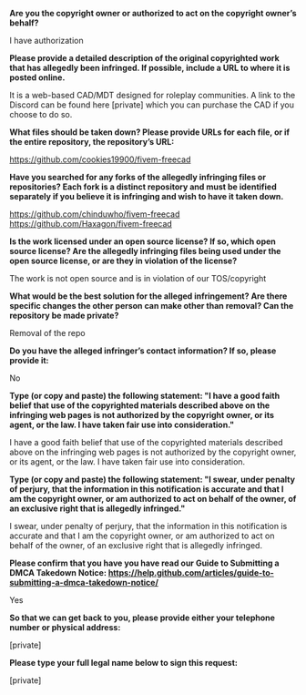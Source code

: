 **Are you the copyright owner or authorized to act on the copyright owner’s behalf?** 

I have authorization

**Please provide a detailed description of the original copyrighted work that has allegedly been infringed. If possible, include a URL to where it is posted online.** 

It is a web-based CAD/MDT designed for roleplay communities. A link to the Discord can be found here [private] which you can purchase the CAD if you choose to do so. 

**What files should be taken down? Please provide URLs for each file, or if the entire repository, the repository’s URL:**

https://github.com/cookies19900/fivem-freecad

**Have you searched for any forks of the allegedly infringing files or repositories? Each fork is a distinct repository and must be identified separately if you believe it is infringing and wish to have it taken down.**

https://github.com/chinduwho/fivem-freecad   
https://github.com/Haxagon/fivem-freecad 

**Is the work licensed under an open source license? If so, which open source license? Are the allegedly infringing files being used under the open source license, or are they in violation of the license?** 

The work is not open source and is in violation of our TOS/copyright

**What would be the best solution for the alleged infringement? Are there specific changes the other person can make other than removal? Can the repository be made private?** 

Removal of the repo 

**Do you have the alleged infringer’s contact information? If so, please provide it:**

No 

**Type (or copy and paste) the following statement: "I have a good faith belief that use of the copyrighted materials described above on the infringing web pages is not authorized by the copyright owner, or its agent, or the law. I have taken fair use into consideration."**

I have a good faith belief that use of the copyrighted materials described above on the infringing web pages is not authorized by the copyright owner, or its agent, or the law. I have taken fair use into consideration. 

**Type (or copy and paste) the following statement: "I swear, under penalty of perjury, that the information in this notification is accurate and that I am the copyright owner, or am authorized to act on behalf of the owner, of an exclusive right that is allegedly infringed."** 

I swear, under penalty of perjury, that the information in this notification is accurate and that I am the copyright owner, or am authorized to act on behalf of the owner, of an exclusive right that is allegedly infringed.

**Please confirm that you have you have read our Guide to Submitting a DMCA Takedown Notice: https://help.github.com/articles/guide-to-submitting-a-dmca-takedown-notice/** 

Yes 

**So that we can get back to you, please provide either your telephone number or physical address:** 

[private]

**Please type your full legal name below to sign this request:** 

[private]
